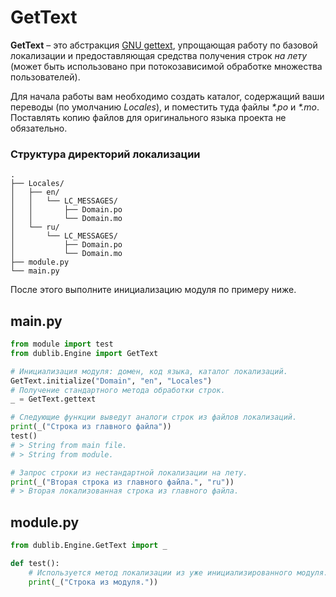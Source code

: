 # GetText
**GetText** – это абстракция [GNU gettext](https://www.gnu.org/software/gettext/manual/gettext.html), упрощающая работу по базовой локализации и предоставляющая средства получения строк _на лету_ (может быть использовано при потокозависимой обработке множества пользователей).

Для начала работы вам необходимо создать каталог, содержащий ваши переводы (по умолчанию _Locales_), и поместить туда файлы _*.po_ и _*.mo_. Поставлять копию файлов для оригинального языка проекта не обязательно.

### Структура директорий локализации
```
.
├── Locales/
│   ├── en/
│   │   └── LC_MESSAGES/
│   │       ├── Domain.po
│   │       └── Domain.mo
│   └── ru/
│       └── LC_MESSAGES/
│           ├── Domain.po
│           └── Domain.mo
├── module.py
└── main.py
```

После этого выполните инициализацию модуля по примеру ниже.

## main.py
```Python
from module import test
from dublib.Engine import GetText

# Инициализация модуля: домен, код языка, каталог локализаций.
GetText.initialize("Domain", "en", "Locales")
# Получение стандартного метода обработки строк.
_ = GetText.gettext

# Следующие функции выведут аналоги строк из файлов локализаций.
print(_("Строка из главного файла"))
test()
# > String from main file.
# > String from module.

# Запрос строки из нестандартной локализации на лету.
print(_("Вторая строка из главного файла.", "ru"))
# > Вторая локализованная строка из главного файла.

```

## module.py
```Python
from dublib.Engine.GetText import _

def test():
	# Используется метод локализации из уже инициализированного модуля.
	print(_("Строка из модуля."))
```
